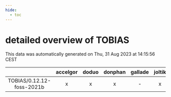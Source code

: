 ```yaml
---
hide:
  - toc
---
```


detailed overview of TOBIAS
===========================


This data was automatically generated on Thu, 31 Aug 2023 at 14:15:56 CEST  

| |accelgor|doduo|donphan|gallade|joltik|skitty|swalot|victini|
| :---: | :---: | :---: | :---: | :---: | :---: | :---: | :---: | :---: |
|TOBIAS/0.12.12-foss-2021b|x|x|x|-|x|x|x|x|
